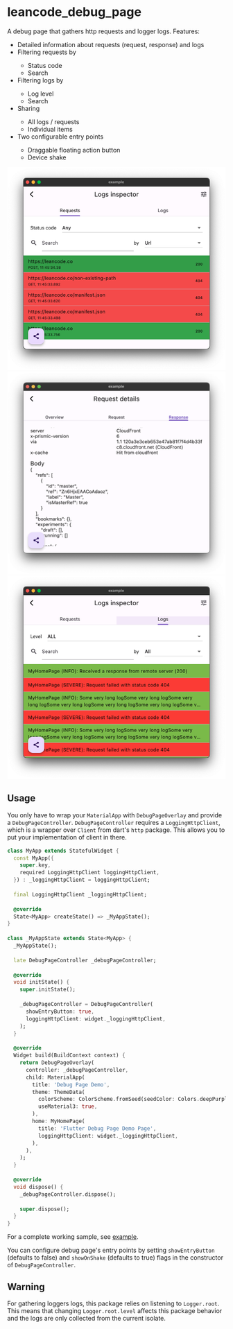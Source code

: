 # leancode_debug_page

A debug page that gathers http requests and logger logs. Features:
<ul>
  <li>Detailed information about requests (request, response) and logs
  <li>Filtering requests by</li>
    <ul>
        <li>Status code</li>
        <li>Search</li>
    </ul>
  <li>Filtering logs by</li>
    <ul>
        <li>Log level</li>
        <li>Search</li>
    </ul>
  <li>Sharing</li>
    <ul>
        <li>All logs / requests</li>
        <li>Individual items</li>
    </ul>
  <li>Two configurable entry points</li>
    <ul>
        <li>Draggable floating action button</li>
        <li>Device shake</li>
    </ul>
</ul>

![Inspector](images/requests.png "Inspector")
![Request details](images/request_details.png "Request details")
![Logs](images/logs.png "Logs")


## Usage

You only have to wrap your ```MaterialApp``` with ```DebugPageOverlay``` and provide a ```DebugPageController```. ```DebugPageController``` requires a ```LoggingHttpClient```, which is a wrapper over ```Client``` from dart's ```http``` package. This allows you to put your implementation of client in there.

```dart
class MyApp extends StatefulWidget {
  const MyApp({
    super.key,
    required LoggingHttpClient loggingHttpClient,
  }) : _loggingHttpClient = loggingHttpClient;

  final LoggingHttpClient _loggingHttpClient;

  @override
  State<MyApp> createState() => _MyAppState();
}

class _MyAppState extends State<MyApp> {
  _MyAppState();

  late DebugPageController _debugPageController;

  @override
  void initState() {
    super.initState();

    _debugPageController = DebugPageController(
      showEntryButton: true,
      loggingHttpClient: widget._loggingHttpClient,
    );
  }

  @override
  Widget build(BuildContext context) {
    return DebugPageOverlay(
      controller: _debugPageController,
      child: MaterialApp(
        title: 'Debug Page Demo',
        theme: ThemeData(
          colorScheme: ColorScheme.fromSeed(seedColor: Colors.deepPurple),
          useMaterial3: true,
        ),
        home: MyHomePage(
          title: 'Flutter Debug Page Demo Page',
          loggingHttpClient: widget._loggingHttpClient,
        ),
      ),
    );
  }

  @override
  void dispose() {
    _debugPageController.dispose();

    super.dispose();
  }
}
```

For a complete working sample, see [example](example).

You can configure debug page's entry points by setting ```showEntryButton``` (defaults to false) and ```showOnShake``` (defaults to true) flags in the constructor of ```DebugPageController```.

## Warning

For gathering loggers logs, this package relies on listening to `Logger.root`. This means that changing `Logger.root.level` affects this package behavior and the logs are only collected from the current isolate.

